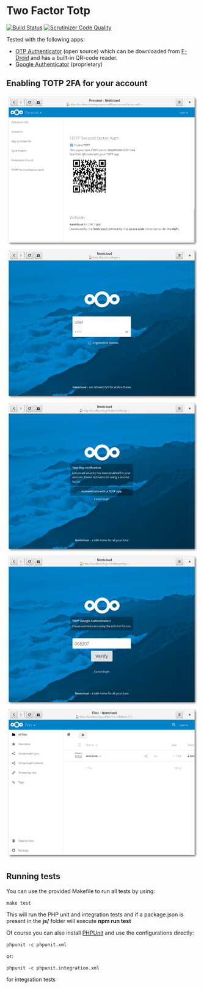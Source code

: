# Two Factor Totp
[![Build Status](https://travis-ci.org/ChristophWurst/twofactor_totp.svg?branch=master)](https://travis-ci.org/ChristophWurst/twofactor_totp)
[![Scrutinizer Code Quality](https://scrutinizer-ci.com/g/ChristophWurst/twofactor_totp/badges/quality-score.png?b=master)](https://scrutinizer-ci.com/g/ChristophWurst/twofactor_totp/?branch=master)

Tested with the following apps:
* [OTP Authenticator](https://github.com/0xbb/otp-authenticator) (open source) which can be downloaded from [F-Droid](https://f-droid.org/repository/browse/?fdfilter=totp&fdid=net.bierbaumer.otp_authenticator) and has a built-in QR-code reader.
* [Google Authenticator](https://play.google.com/store/apps/details?id=com.google.android.apps.authenticator2) (proprietary)

## Enabling TOTP 2FA for your account
![](screenshots/settings.png)
![](screenshots/login.png)
![](screenshots/select_challenge.png)
![](screenshots/enter_challenge.png)
![](screenshots/files.png)

## Running tests
You can use the provided Makefile to run all tests by using:

    make test

This will run the PHP unit and integration tests and if a package.json is present in the **js/** folder will execute **npm run test**

Of course you can also install [PHPUnit](http://phpunit.de/getting-started.html) and use the configurations directly:

    phpunit -c phpunit.xml

or:

    phpunit -c phpunit.integration.xml

for integration tests
